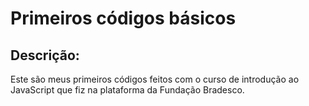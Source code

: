 # Primeiros códigos básicos

## Descrição:

Este são meus primeiros códigos feitos com o curso de introdução ao JavaScript que fiz na plataforma da Fundação Bradesco.
